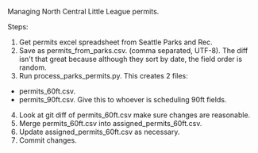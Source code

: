 Managing North Central Little League permits.

Steps:
1. Get permits excel spreadsheet from Seattle Parks and Rec.
2. Save as permits_from_parks.csv. (comma separated, UTF-8). The diff isn't that great because although they sort by date, the field order is random.
3. Run process_parks_permits.py. This creates 2 files:
  * permits_60ft.csv.
  * permits_90ft.csv. Give this to whoever is scheduling 90ft fields.
4. Look at git diff of permits_60ft.csv make sure changes are reasonable.
5. Merge permits_60ft.csv into assigned_permits_60ft.csv.
6. Update assigned_permits_60ft.csv as necessary.
7. Commit changes.
